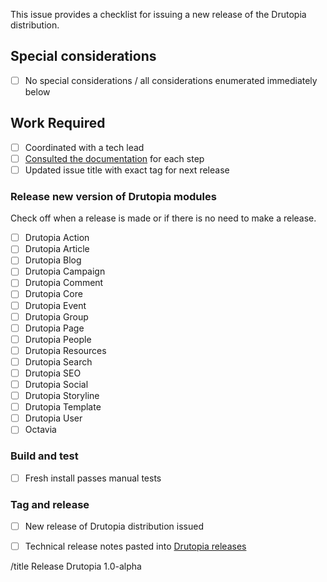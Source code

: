 This issue provides a checklist for issuing a new release of the Drutopia distribution.

## Special considerations

* [ ] No special considerations / all considerations enumerated immediately below 

## Work Required

* [ ] Coordinated with a tech lead
* [ ] [Consulted the documentation](http://docs.drutopia.org/en/latest/issuing-new-release-of-features-and-distribution.html) for each step
* [ ] Updated issue title with exact tag for next release

### Release new version of Drutopia modules

Check off when a release is made or if there is no need to make a release.

* [ ] Drutopia Action
* [ ] Drutopia Article
* [ ] Drutopia Blog
* [ ] Drutopia Campaign
* [ ] Drutopia Comment
* [ ] Drutopia Core
* [ ] Drutopia Event
* [ ] Drutopia Group
* [ ] Drutopia Page
* [ ] Drutopia People
* [ ] Drutopia Resources
* [ ] Drutopia Search
* [ ] Drutopia SEO
* [ ] Drutopia Social
* [ ] Drutopia Storyline
* [ ] Drutopia Template
* [ ] Drutopia User
* [ ] Octavia

### Build and test

* [ ] Fresh install passes manual tests

### Tag and release

* [ ] New release of Drutopia distribution issued
* [ ] Technical release notes pasted into [Drutopia releases](https://gitlab.com/drutopia/documentation/edit/master/drutopia-releases.md)


/title Release Drutopia 1.0-alpha<complete exact tag>
